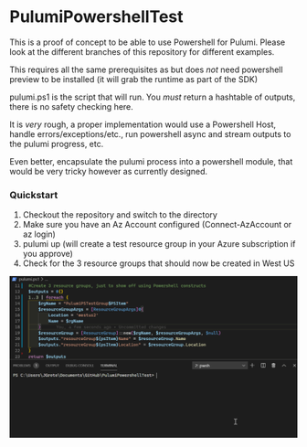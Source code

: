 # PulumiPowershellTest
This is a proof of concept to be able to use Powershell for Pulumi. Please look at the different branches of this repository for different examples.

This requires all the same prerequisites as but does *not* need powershell preview to be installed (it will grab the runtime as part of the SDK)

pulumi.ps1 is the script that will run. You *must* return a hashtable of outputs, there is no safety checking here.

It is *very* rough, a proper implementation would use a Powershell Host, handle errors/exceptions/etc., run powershell async and stream outputs to the pulumi progress, etc.

Even better, encapsulate the pulumi process into a powershell module, that would be very tricky however as currently designed.


### Quickstart
1. Checkout the repository and switch to the directory
1. Make sure you have an Az Account configured (Connect-AzAccount or az login)
1. pulumi up (will create a test resource group in your Azure subscription if you approve)
1. Check for the 3 resource groups that should now be created in West US

![Pulumi Preview](images/PulumiPSDemo.gif)
